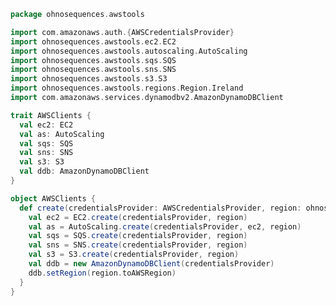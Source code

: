 
```scala
package ohnosequences.awstools

import com.amazonaws.auth.{AWSCredentialsProvider}
import ohnosequences.awstools.ec2.EC2
import ohnosequences.awstools.autoscaling.AutoScaling
import ohnosequences.awstools.sqs.SQS
import ohnosequences.awstools.sns.SNS
import ohnosequences.awstools.s3.S3
import ohnosequences.awstools.regions.Region.Ireland
import com.amazonaws.services.dynamodbv2.AmazonDynamoDBClient

trait AWSClients {
  val ec2: EC2
  val as: AutoScaling
  val sqs: SQS
  val sns: SNS
  val s3: S3
  val ddb: AmazonDynamoDBClient
}

object AWSClients {
  def create(credentialsProvider: AWSCredentialsProvider, region: ohnosequences.awstools.regions.Region = Ireland) = new AWSClients {
    val ec2 = EC2.create(credentialsProvider, region)
    val as = AutoScaling.create(credentialsProvider, ec2, region)
    val sqs = SQS.create(credentialsProvider, region)
    val sns = SNS.create(credentialsProvider, region)
    val s3 = S3.create(credentialsProvider, region)
    val ddb = new AmazonDynamoDBClient(credentialsProvider)
    ddb.setRegion(region.toAWSRegion)
  }
}

```




[test/scala/ohnosequences/awstools/RegionTests.scala]: ../../../../test/scala/ohnosequences/awstools/RegionTests.scala.md
[test/scala/ohnosequences/awstools/S3Tests.scala]: ../../../../test/scala/ohnosequences/awstools/S3Tests.scala.md
[test/scala/ohnosequences/awstools/EC2Tests.scala]: ../../../../test/scala/ohnosequences/awstools/EC2Tests.scala.md
[test/scala/ohnosequences/awstools/SQSTests.scala]: ../../../../test/scala/ohnosequences/awstools/SQSTests.scala.md
[test/scala/ohnosequences/awstools/AWSClients.scala]: ../../../../test/scala/ohnosequences/awstools/AWSClients.scala.md
[main/scala/ohnosequences/benchmark/Benchmark.scala]: ../benchmark/Benchmark.scala.md
[main/scala/ohnosequences/logging/Logger.scala]: ../logging/Logger.scala.md
[main/scala/ohnosequences/logging/S3Logger.scala]: ../logging/S3Logger.scala.md
[main/scala/ohnosequences/awstools/ec2/AMI.scala]: ec2/AMI.scala.md
[main/scala/ohnosequences/awstools/ec2/Filters.scala]: ec2/Filters.scala.md
[main/scala/ohnosequences/awstools/ec2/package.scala]: ec2/package.scala.md
[main/scala/ohnosequences/awstools/ec2/EC2.scala]: ec2/EC2.scala.md
[main/scala/ohnosequences/awstools/ec2/InstanceSpecs.scala]: ec2/InstanceSpecs.scala.md
[main/scala/ohnosequences/awstools/ec2/LaunchSpecs.scala]: ec2/LaunchSpecs.scala.md
[main/scala/ohnosequences/awstools/ec2/InstanceType.scala]: ec2/InstanceType.scala.md
[main/scala/ohnosequences/awstools/sqs/SQS.scala]: sqs/SQS.scala.md
[main/scala/ohnosequences/awstools/sqs/Queue.scala]: sqs/Queue.scala.md
[main/scala/ohnosequences/awstools/autoscaling/AutoScalingGroup.scala]: autoscaling/AutoScalingGroup.scala.md
[main/scala/ohnosequences/awstools/autoscaling/PurchaseModel.scala]: autoscaling/PurchaseModel.scala.md
[main/scala/ohnosequences/awstools/autoscaling/AutoScaling.scala]: autoscaling/AutoScaling.scala.md
[main/scala/ohnosequences/awstools/autoscaling/LaunchConfiguration.scala]: autoscaling/LaunchConfiguration.scala.md
[main/scala/ohnosequences/awstools/s3/S3.scala]: s3/S3.scala.md
[main/scala/ohnosequences/awstools/sns/SNS.scala]: sns/SNS.scala.md
[main/scala/ohnosequences/awstools/sns/Topic.scala]: sns/Topic.scala.md
[main/scala/ohnosequences/awstools/regions/Region.scala]: regions/Region.scala.md
[main/scala/ohnosequences/awstools/utils/DynamoDBUtils.scala]: utils/DynamoDBUtils.scala.md
[main/scala/ohnosequences/awstools/utils/AutoScalingUtils.scala]: utils/AutoScalingUtils.scala.md
[main/scala/ohnosequences/awstools/utils/SQSUtils.scala]: utils/SQSUtils.scala.md
[main/scala/ohnosequences/awstools/AWSClients.scala]: AWSClients.scala.md
[main/scala/ohnosequences/awstools/dynamodb/DynamoDBUtils.scala]: dynamodb/DynamoDBUtils.scala.md